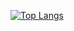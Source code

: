 [![Top Langs](https://github-readme-stats.vercel.app/api/top-langs/?username=Carefreehuang&layout=compact)](https://github.com/Carefreehuang/github-readme-stats)
